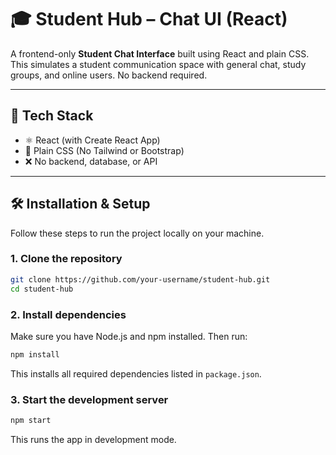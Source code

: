 # 🎓 Student Hub – Chat UI (React)

A frontend-only **Student Chat Interface** built using React and plain CSS. This simulates a student communication space with general chat, study groups, and online users. No backend required.

---






## 🧰 Tech Stack

- ⚛️ React (with Create React App)
- 🎨 Plain CSS (No Tailwind or Bootstrap)
- ❌ No backend, database, or API

---

## 🛠 Installation & Setup

Follow these steps to run the project locally on your machine.

### 1. Clone the repository

```bash
git clone https://github.com/your-username/student-hub.git
cd student-hub
```

### 2. Install dependencies

Make sure you have Node.js and npm installed. Then run:

```bash
npm install
```

This installs all required dependencies listed in `package.json`.

### 3. Start the development server

```bash
npm start
```

This runs the app in development mode.









